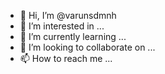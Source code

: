 - 👋 Hi, I’m @varunsdmnh
- 👀 I’m interested in ...
- 🌱 I’m currently learning ...
- 💞️ I’m looking to collaborate on ...
- 📫 How to reach me ...

<!---
varunsdmnh/varunsdmnh is a ✨ special ✨ repository because its `README.md` (this file) appears on your GitHub profile.
You can click the Preview link to take a look at your changes.
--->
